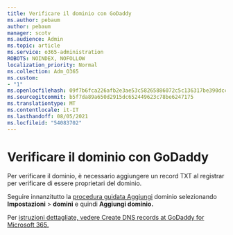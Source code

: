 ```yaml
---
title: Verificare il dominio con GoDaddy
ms.author: pebaum
author: pebaum
manager: scotv
ms.audience: Admin
ms.topic: article
ms.service: o365-administration
ROBOTS: NOINDEX, NOFOLLOW
localization_priority: Normal
ms.collection: Adm_O365
ms.custom:
- "1"
ms.openlocfilehash: 09f7b6fca226afb2e3ae53c58265886072c5c136317be390dccfc76f13efa94d
ms.sourcegitcommit: b5f7da89a650d2915dc652449623c78be6247175
ms.translationtype: MT
ms.contentlocale: it-IT
ms.lasthandoff: 08/05/2021
ms.locfileid: "54083702"
---
```

# <a name="verify-your-domain-with-godaddy"></a>Verificare il dominio con GoDaddy

Per verificare il dominio, è necessario aggiungere un record TXT al registrar per verificare di essere proprietari del dominio. 

Seguire innanzitutto la [procedura guidata Aggiungi](https://admin.microsoft.com/Adminportal#/Domains) dominio selezionando **Impostazioni** \> **domini** e quindi **Aggiungi dominio.**
  
Per [istruzioni dettagliate, vedere Create DNS records at GoDaddy for Microsoft 365.](https://docs.microsoft.com/microsoft-365/admin/dns/create-dns-records-at-godaddy)